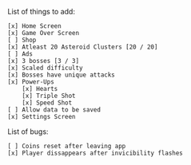 List of things to add:

	[x] Home Screen
	[x] Game Over Screen
	[ ] Shop
	[x] Atleast 20 Asteroid Clusters [20 / 20]
	[ ] Ads
	[x] 3 bosses [3 / 3]
	[x] Scaled difficulty
	[x] Bosses have unique attacks
	[x] Power-Ups
		[x] Hearts
		[x] Triple Shot
		[x] Speed Shot
	[ ] Allow data to be saved
	[x] Settings Screen

List of bugs:

	[ ] Coins reset after leaving app 
	[x] Player dissappears after invicibility flashes



